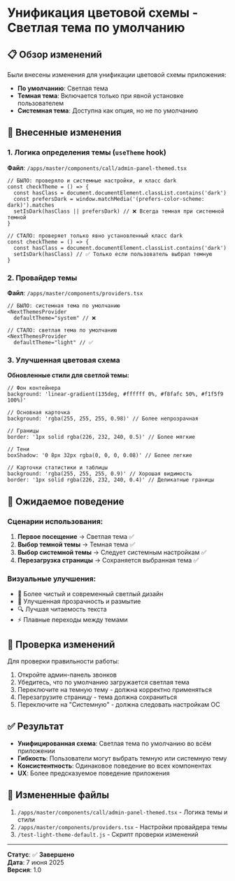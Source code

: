 # Унификация цветовой схемы - Светлая тема по умолчанию

## 📋 Обзор изменений

Были внесены изменения для унификации цветовой схемы приложения:
- **По умолчанию**: Светлая тема
- **Темная тема**: Включается только при явной установке пользователем
- **Системная тема**: Доступна как опция, но не по умолчанию

## 🔧 Внесенные изменения

### 1. Логика определения темы (`useTheme` hook)

**Файл**: `/apps/master/components/call/admin-panel-themed.tsx`

```tsx
// БЫЛО: проверяло и системные настройки, и класс dark
const checkTheme = () => {
  const hasClass = document.documentElement.classList.contains('dark')
  const prefersDark = window.matchMedia('(prefers-color-scheme: dark)').matches
  setIsDark(hasClass || prefersDark) // ❌ Всегда темная при системной темной
}

// СТАЛО: проверяет только явно установленный класс dark
const checkTheme = () => {
  const hasClass = document.documentElement.classList.contains('dark')
  setIsDark(hasClass) // ✅ Только если пользователь выбрал темную
}
```

### 2. Провайдер темы

**Файл**: `/apps/master/components/providers.tsx`

```tsx
// БЫЛО: системная тема по умолчанию
<NextThemesProvider
  defaultTheme="system" // ❌
  
// СТАЛО: светлая тема по умолчанию
<NextThemesProvider
  defaultTheme="light" // ✅
```

### 3. Улучшенная цветовая схема

**Обновленные стили для светлой темы:**

```tsx
// Фон контейнера
background: 'linear-gradient(135deg, #ffffff 0%, #f8fafc 50%, #f1f5f9 100%)'

// Основная карточка
background: 'rgba(255, 255, 255, 0.98)' // Более непрозрачная

// Границы
border: '1px solid rgba(226, 232, 240, 0.5)' // Более мягкие

// Тени
boxShadow: '0 8px 32px rgba(0, 0, 0, 0.08)' // Более легкие

// Карточки статистики и таблицы
background: 'rgba(255, 255, 255, 0.9)' // Хорошая видимость
border: '1px solid rgba(226, 232, 240, 0.4)' // Деликатные границы
```

## 🎯 Ожидаемое поведение

### Сценарии использования:

1. **Первое посещение** → Светлая тема ✅
2. **Выбор темной темы** → Темная тема ✅
3. **Выбор системной темы** → Следует системным настройкам ✅
4. **Перезагрузка страницы** → Сохраняется выбранная тема ✅

### Визуальные улучшения:

- 🎨 Более чистый и современный светлый дизайн
- 💎 Улучшенная прозрачность и размытие
- 🔍 Лучшая читаемость текста
- ⚡ Плавные переходы между темами

## 📱 Проверка изменений

Для проверки правильности работы:

1. Откройте админ-панель звонков
2. Убедитесь, что по умолчанию загружается светлая тема
3. Переключите на темную тему - должна корректно применяться
4. Перезагрузите страницу - тема должна сохраниться
5. Переключите на "Системную" - должна следовать настройкам ОС

## ✅ Результат

- **Унифицированная схема**: Светлая тема по умолчанию во всём приложении
- **Гибкость**: Пользователи могут выбрать темную или системную тему
- **Консистентность**: Одинаковое поведение во всех компонентах
- **UX**: Более предсказуемое поведение приложения

## 🔗 Измененные файлы

1. `/apps/master/components/call/admin-panel-themed.tsx` - Логика темы и стили
2. `/apps/master/components/providers.tsx` - Настройки провайдера темы
3. `/test-light-theme-default.js` - Скрипт проверки изменений

---

**Статус**: ✅ **Завершено**  
**Дата**: 7 июня 2025  
**Версия**: 1.0
